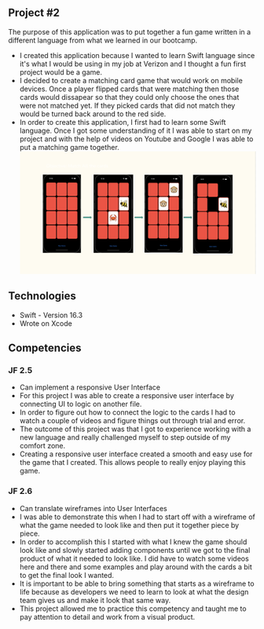 ## Project #2
The purpose of this application was to put together a fun game written in a different language from what we learned in our bootcamp. 
- I created this application because I wanted to learn Swift language since it's what I would be using in my job at Verizon and I thought a fun first project would be a game. 
- I decided to create a matching card game that would work on mobile devices. Once a player flipped cards that were matching then those cards would dissapear so that they could only choose the ones that were not matched yet. If they picked cards that did not match they would be turned back around to the red side. 
- In order to create this application, I first had to learn some Swift language. Once I got some understanding of it I was able to start on my project and with the help of videos on Youtube and Google I was able to put a matching game together. 
![Alt text](../images/matchImages.png "Swift game screenshot")

## Technologies
- Swift - Version 16.3
- Wrote on Xcode

## Competencies
### JF 2.5
- Can implement a responsive User Interface
- For this project I was able to create a responsive user interface by connecting UI to logic on another file.
- In order to figure out how to connect the logic to the cards I had to watch a couple of videos and figure things out through trial and error. 
- The outcome of this project was that I got to experience working with a new language and really challenged myself to step outside of my comfort zone. 
- Creating a responsive user interface created a smooth and easy use for the game that I created. This allows people to really enjoy playing this game.

### JF 2.6
- Can translate wireframes into User Interfaces 
- I was able to demonstrate this when I had to start off with a wireframe of what the game needed to look like and then put it together piece by piece.
- In order to accomplish this I started with what I knew the game should look like and slowly started adding components until we got to the final product of what it needed to look like. I did have to watch some videos here and there and some examples and play around with the cards a bit to get the final look I wanted.
- It is important to be able to bring something that starts as a wireframe to life because as developers we need to learn to look at what the design team gives us and make it look that same way. 
- This project allowed me to practice this competency and taught me to pay attention to detail and work from a visual product.